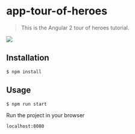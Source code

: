 # app-tour-of-heroes

> This is the Angular 2 tour of heroes tutorial.

![](https://angular.io/resources/images/devguide/intro/people.png)

## Installation

```
$ npm install
```

## Usage

```
$ npm run start
```

Run the project in your browser

```
localhost:8080
```
